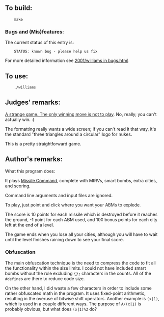 ## To build:

``` <!---sh-->
    make
```


### Bugs and (Mis)features:

The current status of this entry is:

```
    STATUS: known bug - please help us fix
```

For more detailed information see [2001/williams in bugs.html](../../bugs.html#2001_williams).


## To use:

``` <!---sh-->
    ./williams
```


## Judges' remarks:

[A strange game. The only winning move is not to
play](https://en.wikipedia.org/wiki/WarGames). No, really; you can't
actually win. :)

The formatting really wants a wide screen; if you can't read it that way, it's
the standard "three triangles around a circular" logo for nukes.

This is a pretty straightforward game.


## Author's remarks:

What this program does:

It plays [Missile Command](https://en.wikipedia.org/wiki/Missile_Command),
complete with MIRVs, smart bombs, extra cities, and scoring.

Command line arguments and input files are ignored.

To play, just point and click where you want your ABMs to explode.

The score is 10 points for each missile which is destroyed before
it reaches the ground, -1 point for each ABM used, and 100 bonus
points for each city left at the end of a level.

The game ends when you lose all your cities, although you will have
to wait until the level finishes raining down to see your final score.

### Obfuscation

The main obfuscation technique is the need to compress the code to fit
all the functionality within the size limits.  I could not have included
smart bombs without the rule excluding `{};` characters in the counts.
All of the `#define`s are there to reduce code size.

On the other hand, I did waste a few characters in order to include
some rather obfuscated math in the program.  It uses fixed-point
arithmetic, resulting in the overuse of bitwise shift operators.
Another example is `(x|1)`, which is used in a couple different ways.
The purpose of `A/(x|1)` is probably obvious, but what does `(x|1)%2` do?


<!--

    Copyright © 1984-2024 by Landon Curt Noll. All Rights Reserved.

    You are free to share and adapt this file under the terms of this license:

	Creative Commons Attribution-ShareAlike 4.0 International (CC BY-SA 4.0)

    For more information, see:

	https://creativecommons.org/licenses/by-sa/4.0/

-->
